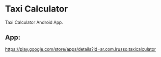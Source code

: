 # Taxi Calculator

Taxi Calculator Android App.

## App:

https://play.google.com/store/apps/details?id=ar.com.lrusso.taxicalculator
